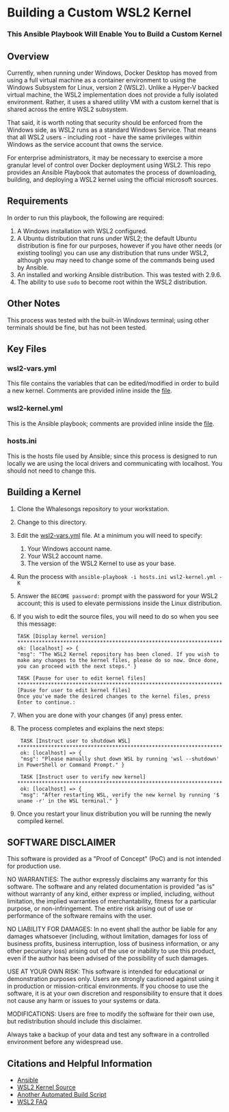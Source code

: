 # Building a Custom WSL2 Kernel
### This Ansible Playbook Will Enable You to Build a Custom Kernel

## Overview 
Currently, when running under Windows, Docker Desktop has moved from using a full virtual machine as a container environment to using the Windows Subsystem for Linux, version 2 (WSL2). Unlike a Hyper-V backed virtual machine, the WSL2 implementation does not provide a fully isolated environment. Rather, it uses a shared utility VM with a custom kernel that is shared across the entire WSL2 subsystem. 

That said, it is worth noting that security should be enforced from the Windows side, as WSL2 runs as a standard Windows Service. That means that all WSL2 users - including root - have the same privileges within Windows as the service account that owns the service. 

For enterprise administrators, it may be necessary to exercise a more granular level of control over Docker deployment using WSL2. This repo provides an Ansible Playbook that automates the process of downloading, building, and deploying a WSL2 kernel using the official microsoft sources.

## Requirements
In order to run this playbook, the following are required:
1. A Windows installation with WSL2 configured.
2. A Ubuntu distribution that runs under WSL2; the default Ubuntu distribution is fine for our purposes, however if you have other needs (or existing tooling) you can use any distribution that runs under WSL2, although you may need to change some of the commands being used by Ansible.
3. An installed and working Ansible distribution. This was tested with 2.9.6.
4. The ability to use `sudo` to become root within the WSL2 distribution.

## Other Notes
This process was tested with the built-in Windows terminal; using other terminals should be fine, but has not been tested.

## Key Files
### wsl2-vars.yml
This file contains the variables that can be edited/modified in order to build a new kernel. Comments are provided inline inside the [file](./wsl2-vars.yml).

### wsl2-kernel.yml
This is the Ansible playbook; comments are provided inline inside the [file](./wsl2-kernel.yml).

### hosts.ini
This is the hosts file used by Ansible; since this process is designed to run locally we are using the local drivers and communicating with localhost. You should not need to change this.

## Building a Kernel
1. Clone the Whalesongs repository to your workstation. 
2. Change to this directory.
3. Edit the [wsl2-vars.yml](./wsl2-vars.yml) file. At a minimum you will need to specify:
   1. Your Windows account name.
   2. Your WSL2 account name.
   3. The version of the WSL2 Kernel to use as your base.
4. Run the process with `ansible-playbook -i hosts.ini wsl2-kernel.yml -K`
5. Answer the `BECOME password:` prompt with the password for your WSL2 account; this is used to elevate permissions inside the Linux distribution. 
6. If you wish to edit the source files, you will need to do so when you see this message:
    ```
    TASK [Display kernel version] ******************************************************************************************
    ok: [localhost] => {
    "msg": "The WSL2 Kernel repository has been cloned. If you wish to make any changes to the kernel files, please do so now. Once done, you can proceed with the next steps." }

    TASK [Pause for user to edit kernel files] *****************************************************************************
    [Pause for user to edit kernel files]
    Once you've made the desired changes to the kernel files, press Enter to continue.:
    ```
7. When you are done with your changes (if any) press enter.
8. The process completes and explains the next steps:
   ```
    TASK [Instruct user to shutdown WSL] ***********************************************************************************
    ok: [localhost] => {
    "msg": "Please manually shut down WSL by running 'wsl --shutdown' in PowerShell or Command Prompt." }

    TASK [Instruct user to verify new kernel] ******************************************************************************
    ok: [localhost] => {
    "msg": "After restarting WSL, verify the new kernel by running '$ uname -r' in the WSL terminal." }
   ```

9. Once you restart your linux distribution you will be running the newly compiled kernel.

## SOFTWARE DISCLAIMER

This software is provided as a "Proof of Concept" (PoC) and is not intended for production use.

NO WARRANTIES: The author expressly disclaims any warranty for this software. The software and any related documentation is provided "as is" without warranty of any kind, either express or implied, including, without limitation, the implied warranties of merchantability, fitness for a particular purpose, or non-infringement. The entire risk arising out of use or performance of the software remains with the user.

NO LIABILITY FOR DAMAGES: In no event shall the author be liable for any damages whatsoever (including, without limitation, damages for loss of business profits, business interruption, loss of business information, or any other pecuniary loss) arising out of the use or inability to use this product, even if the author has been advised of the possibility of such damages.

USE AT YOUR OWN RISK: This software is intended for educational or demonstration purposes only. Users are strongly cautioned against using it in production or mission-critical environments. If you choose to use the software, it is at your own discretion and responsibility to ensure that it does not cause any harm or issues to your systems or data.

MODIFICATIONS: Users are free to modify the software for their own use, but redistribution should include this disclaimer.

Always take a backup of your data and test any software in a controlled environment before any widespread use.

## Citations and Helpful Information
* [Ansible](https://www.ansible.com/)
* [WSL2 Kernel Source](https://github.com/microsoft/WSL2-Linux-Kernel)
* [Another Automated Build Script](https://github.com/slyfox1186/script-repo/blob/main/Bash/Installer%20Scripts/GitHub%20Projects/build-wsl2-kernel)
* [WSL2 FAQ](https://learn.microsoft.com/en-us/windows/wsl/faq)